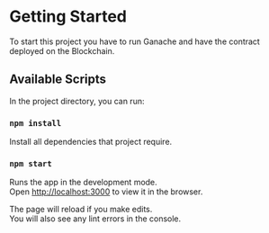 # Getting Started

To start this project you have to run Ganache and have the contract deployed on the Blockchain.

## Available Scripts

In the project directory, you can run:

### `npm install`

Install all dependencies that project require.

### `npm start`

Runs the app in the development mode.\
Open [http://localhost:3000](http://localhost:3000) to view it in the browser.

The page will reload if you make edits.\
You will also see any lint errors in the console.
